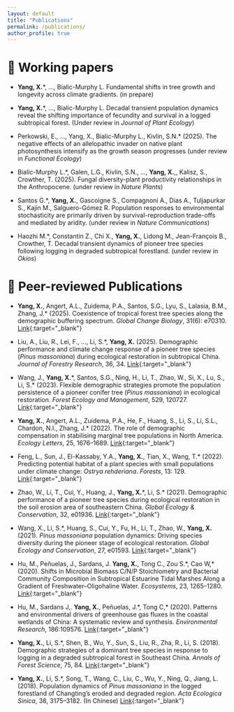 ```yaml
---
layout: default
title: "Publications"
permalink: /publications/
author_profile: true
---
```


# 📝 Working papers
- **Yang, X.**\*, ..., Bialic-Murphy L. Fundamental shifts in tree growth and longevity across climate gradients. (in prepare)
 
-	**Yang, X.**\*, ..., Bialic-Murphy L. Decadal transient population dynamics reveal the shifting importance of fecundity and survival in a logged subtropical forest. (Under review in _Journal of Plant Ecology_)

-	Perkowski, E., ..., Yang, X., Bialic-Murphy L., Kivlin, S.N.\* (2025). The negative effects of an allelopathic invader on native plant photosynthesis intensify as the growth season progresses (under review in _Functional Ecology_)

-	Bialic-Murphy L.\*, Galen, L.G., Kivlin, S.N., ..., **Yang, X.**,, Kalisz, S., Crowther, T. (2025). Fungal diversity-plant productivity relationships in the Anthropocene. (under review in _Nature Plants_)

-	Santos G.\*, **Yang, X.**, Gascoigne S., Compagnoni A., Dias A., Tuljapurkar S., Kajin M., Salguero-Gómez R. Population responses to environmental stochasticity are primarily driven by survival-reproduction trade-offs and mediated by aridity. (under review in _Nature Communications_)

-	Haozhi M.\*, Constantin Z., Chi X., **Yang, X.**, Lidong M., Jean-François B., Crowther, T. Decadal transient dynamics of pioneer tree species following logging in degraded subtropical forestland. (under review in _Okios_)


# 📝 Peer-reviewed Publications 
- **Yang, X.**, Angert, A.L., Zuidema, P.A., Santos, S.G., Lyu, S., Lalasia, B.M., Zhang, J.\* (2025). Coexistence of tropical forest tree species along the demographic buffering spectrum. _Global Change Biology_, 31(6): e70310. [Link](https://onlinelibrary.wiley.com/doi/10.1111/gcb.70310){:target="_blank"}  

- Liu, A., Liu, R., Lei, F., ..., Li, S.\*, **Yang, X.** (2025). Demographic performance and climate change response of a pioneer tree species (*Pinus massoniana*) during ecological restoration in subtropical China. _Journal of Forestry Research_, 36, 34. [Link](https://link.springer.com/article/10.1007/s11676-025-01831-0){:target="_blank"}  

- Wang, J., **Yang, X.**\*, Santos, S.G., Ning, H., Li, T., Zhao, W., Si, X., Lu, S., Li, S.\* (2023). Flexible demographic strategies promote the population persistence of a pioneer conifer tree (*Pinus massoniana*) in ecological restoration. _Forest Ecology and Management_, 529, 120727. [Link](https://www.sciencedirect.com/science/article/abs/pii/S0378112722007216){:target="_blank"}  

- **Yang, X.**, Angert, A.L., Zuidema, P.A., He, F., Huang, S., Li, S., Li, S.L., Chardon, N.I., Zhang, J.\* (2022). The role of demographic compensation in stabilising marginal tree populations in North America. _Ecology Letters_, 25, 1676–1689. [Link](https://onlinelibrary.wiley.com/doi/full/10.1111/ele.14028){:target="_blank"} 

- Feng, L., Sun, J., El-Kassaby, Y.A., **Yang, X.**, Tian, X., Wang, T.\* (2022). Predicting potential habitat of a plant species with small populations under climate change: *Ostrya rehderiana*. _Forests_, 13: 129. [Link](https://www.mdpi.com/1999-4907/13/1/129){:target="_blank"} 

- Zhao, W., Li, T., Cui, Y., Huang, J., **Yang, X.**\*, Li, S.\* (2021). Demographic performance of a pioneer tree species during ecological restoration in the soil erosion area of southeastern China. _Global Ecology & Conservation_, 32, e01936. [Link](https://www.sciencedirect.com/science/article/pii/S2351989421004868){:target="_blank"} 

- Wang, X., Li, S.\*, Huang, S., Cui, Y., Fu, H., Li, T., Zhao, W., **Yang, X.** (2021). *Pinus massoniana* population dynamics: Driving species diversity during the pioneer stage of ecological restoration. _Global Ecology and Conservation_, 27, e01593. [Link](https://www.sciencedirect.com/science/article/pii/S2351989421001438){:target="_blank"} 

- Hu, M., Peñuelas, J., Sardans, J. **Yang, X.**, Tong C., Zou S.\*, Cao W,\* (2020). Shifts in Microbial Biomass C/N/P Stoichiometry and Bacterial Community Composition in Subtropical Estuarine Tidal Marshes Along a Gradient of Freshwater–Oligohaline Water. _Ecosystems_, 23, 1265–1280. [Link](https://link.springer.com/article/10.1007/s10021-019-00468-5){:target="_blank"} 

- Hu, M., Sardans J,. **Yang, X.**, Peñuelas, J.\*, Tong C,\* (2020). Patterns and environmental drivers of greenhouse gas fluxes in the coastal wetlands of China: A systematic review and synthesis. _Environmental Research_, 186:109576. [Link](https://www.sciencedirect.com/science/article/abs/pii/S0013935120304692){:target="_blank"} 

- **Yang, X.**, Li, S.\*, Shen, B., Wu, Y., Sun, S., Liu, R., Zha, R., Li, S. (2018). Demographic strategies of a dominant tree species in response to logging in a degraded subtropical forest in Southeast China. _Annals of Forest Science_, 75, 84. [Link](https://link.springer.com/article/10.1007/s13595-018-0764-0){:target="_blank"} 

- **Yang, X.**, Li, S.\*, Song, T., Wang, C., Liu, C., Wu, Y., Ning, Q., Jiang, L. (2018). Population dynamics of *Pinus massoniana* in the logged forestland of Changting’s eroded and degraded region. _Acta Ecologica Sinica_, 38, 3175–3182. (In Chinese) [Link](https://www.ecologica.cn/stxb/article/abstract/stxb201706261148){:target="_blank"} 

